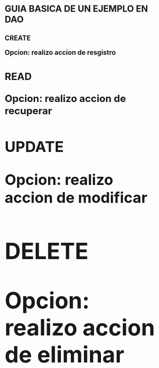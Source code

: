 <h1>GUIA BASICA DE UN EJEMPLO EN DAO  </h1>
<h2> CREATE <h/2>
<p> Opcion: realizo accion de resgistro </p>

<h2> READ <h/2>
<p> Opcion: realizo accion de recuperar </p>

<h2> UPDATE <h/2>
<p> Opcion: realizo accion de modificar </p>

<h2> DELETE <h/2>
<p> Opcion: realizo accion de eliminar </p>
